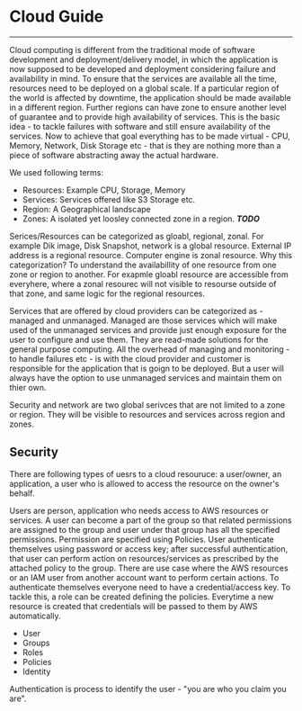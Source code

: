 # Cloud Guide
---
Cloud computing is different from the traditional mode of software development and deployment/delivery model, in which the application is now supposed to be developed and deployment considering failure and availability in mind. To ensure that the services are available all the time, resources need to be deployed on a global scale. If a particular region of the world is affected by downtime, the application should be made available in a different region. Further regions can have zone to ensure another level of guarantee and to provide high availability of services. This is the basic idea - to tackle failures with software and still ensure availability of the services. Now to achieve that goal everything has to be made virtual - CPU, Memory, Network, Disk Storage etc - that is they are nothing more than a piece of software abstracting away the actual hardware.

We used following terms:
* Resources: Example CPU, Storage, Memory
* Services: Services offered like S3 Storage etc.
* Region: A Geographical landscape
* Zones: A isolated yet loosley connected zone in a region. _**TODO**_

Serices/Resources can be categorized as gloabl, regional, zonal. For example Dik image, Disk Snapshot, network is a global resource. External IP address is a regional resource. Computer engine is zonal resource. Why this categorization? To understand the availabillity of one resource from one zone or region to another. For exapmle gloabl resource are accessible from everyhere, where a zonal resourec will not visible to resourse outside of that zone, and same logic for the regional resources.

Services that are offered by cloud providers can be categorized as - managed and unmanaged. Managed are those services which will make used of the unmanaged services and provide just enough exposure for the user to configure and use them. They are read-made solutions for the general purpose computing. All the overhead of managing and monitoring - to handle failures etc - is with the cloud provider and customer is responsible for the application that is goign to be deployed. But a user will always have the option to use unmanaged services and maintain them on thier own.

Security and network are two global serivces that are not limited to a zone or region. They will be visible to resources and services across region and zones.

## Security

There are following types of uesrs to a cloud resouruce: a user/owner, an application, a user who is allowed to access the resource on the owner's behalf.

Users are person, application who needs access to AWS resources or services. A user can become a part of the group so that related permissions are assigned to the group and user under that group has all the specified permissions. Permission are specified using Policies. User authenticate themselves using password or access key; after successful authentication, that user can perform action on resources/services as prescribed by the attached policy to the group. There are use case where the AWS resources or an IAM user from another account want to perform certain actions. To authenticate themselves everyone need to have a credential/access key. To tackle this, a role can be created defining the policies. Everytime a new resource is created that credentials will be passed to them by AWS automatically.

* User
* Groups
* Roles
* Policies
* Identity

Authentication is process to identify the user - "you are who you claim you are".
